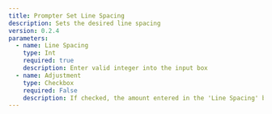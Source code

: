 ```yaml
---
title: Prompter Set Line Spacing
description: Sets the desired line spacing
version: 0.2.4
parameters:
  - name: Line Spacing
    type: Int
    required: true
    description: Enter valid integer into the input box
  - name: Adjustment
    type: Checkbox
    required: False
    description: If checked, the amount entered in the 'Line Spacing' box will be added to the current setting
---
```

